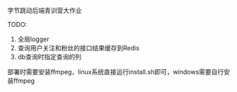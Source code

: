 字节跳动后端青训营大作业

TODO:
1. 全局logger
2. 查询用户关注和粉丝的接口结果缓存到Redis
3. db查询时指定查询的列

部署时需要安装ffmpeg，linux系统直接运行install.sh即可，windows需要自行安装ffmpeg